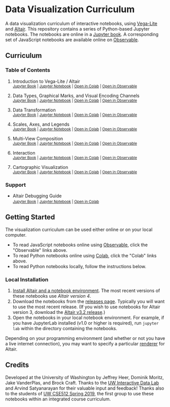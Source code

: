 # Data Visualization Curriculum

A data visualization curriculum of interactive notebooks, using [Vega-Lite](https://vega.github.io/vega-lite/) and [Altair](https://altair-viz.github.io/). This repository contains a series of Python-based Jupyter notebooks. The notebooks are online in a [Jupyter book](https://uwdata.github.io/visualization-curriculum/intro.html). A corresponding set of JavaScript notebooks are available online on [Observable](https://observablehq.com/@uwdata/data-visualization-curriculum).

## Curriculum

### Table of Contents

1. Introduction to Vega-Lite / Altair<br/>
   <small>
     [Jupyter Book](https://uwdata.github.io/visualization-curriculum/altair_introduction.html) |
     [Jupyter Notebook](https://github.com/uwdata/visualization-curriculum/blob/master/altair_introduction.ipynb) |
     [Open in Colab](https://colab.research.google.com/github/uwdata/visualization-curriculum/blob/master/altair_introduction.ipynb) |
     [Open in Observable](https://observablehq.com/@uwdata/introduction-to-vega-lite)
   </small>

2. Data Types, Graphical Marks, and Visual Encoding Channels<br/>
   <small>
     [Jupyter Book](https://uwdata.github.io/visualization-curriculum/altair_marks_encoding.html) |
     [Jupyter Notebook](https://github.com/uwdata/visualization-curriculum/blob/master/altair_marks_encoding.ipynb) |
     [Open in Colab](https://colab.research.google.com/github/uwdata/visualization-curriculum/blob/master/altair_marks_encoding.ipynb) |
     [Open in Observable](https://observablehq.com/@uwdata/data-types-graphical-marks-and-visual-encoding-channels)
   </small>

3. Data Transformation<br/>
   <small>
     [Jupyter Book](https://uwdata.github.io/visualization-curriculum/altair_data_transformation.html) |
     [Jupyter Notebook](https://github.com/uwdata/visualization-curriculum/blob/master/altair_data_transformation.ipynb) |
     [Open in Colab](https://colab.research.google.com/github/uwdata/visualization-curriculum/blob/master/altair_data_transformation.ipynb) |
     [Open in Observable](https://observablehq.com/@uwdata/data-transformation)
   </small>

4. Scales, Axes, and Legends<br/>
   <small>
     [Jupyter Book](https://uwdata.github.io/visualization-curriculum/altair_scales_axes_legends.html) |
     [Jupyter Notebook](https://github.com/uwdata/visualization-curriculum/blob/master/altair_scales_axes_legends.ipynb) |
     [Open in Colab](https://colab.research.google.com/github/uwdata/visualization-curriculum/blob/master/altair_scales_axes_legends.ipynb) |
     [Open in Observable](https://observablehq.com/@uwdata/scales-axes-and-legends)
   </small>

5. Multi-View Composition<br/>
   <small>
     [Jupyter Book](https://uwdata.github.io/visualization-curriculum/altair_view_composition.html) |
     [Jupyter Notebook](https://github.com/uwdata/visualization-curriculum/blob/master/altair_view_composition.ipynb) |
     [Open in Colab](https://colab.research.google.com/github/uwdata/visualization-curriculum/blob/master/altair_view_composition.ipynb) |
     [Open in Observable](https://observablehq.com/@uwdata/multi-view-composition)
   </small>

6. Interaction<br/>
   <small>
     [Jupyter Book](https://uwdata.github.io/visualization-curriculum/altair_interaction.html) |
     [Jupyter Notebook](https://github.com/uwdata/visualization-curriculum/blob/master/altair_interaction.ipynb) |
     [Open in Colab](https://colab.research.google.com/github/uwdata/visualization-curriculum/blob/master/altair_interaction.ipynb) |
     [Open in Observable](https://observablehq.com/@uwdata/interaction)
   </small>

7. Cartographic Visualization<br/>
   <small>
     [Jupyter Book](https://uwdata.github.io/visualization-curriculum/altair_cartographic.html) |
     [Jupyter Notebook](https://github.com/uwdata/visualization-curriculum/blob/master/altair_cartographic.ipynb) |
     [Open in Colab](https://colab.research.google.com/github/uwdata/visualization-curriculum/blob/master/altair_cartographic.ipynb) |
     [Open in Observable](https://observablehq.com/@uwdata/cartographic-visualization)
   </small>

### Support

- Altair Debugging Guide<br/>
  <small>
     [Jupyter Book](https://uwdata.github.io/visualization-curriculum/altair_debugging.html) |
     [Jupyter Notebook](https://github.com/uwdata/visualization-curriculum/blob/master/altair_debugging.ipynb) |
     [Open in Colab](https://colab.research.google.com/github/uwdata/visualization-curriculum/blob/master/altair_debugging.ipynb)
  </small>

## Getting Started

The visualization curriculum can be used either online or on your local computer.

- To read JavaScript notebooks online using [Observable](https://observablehq.com/), click the "Observable" links above.
- To read Python notebooks online using [Colab](https://colab.research.google.com/), click the "Colab" links above.
- To read Python notebooks locally, follow the instructions below.

### Local Installation

1. [Install Altair and a notebook environment](https://altair-viz.github.io/getting_started/installation.html). The most recent versions of these notebooks use _Altair version 4_.
2. Download the notebooks from the [releases page](https://github.com/uwdata/visualization-curriculum/releases). Typically you will want to use the most recent release.  (If you wish to use notebooks for Altair version 3, download the [Altair v3.2 release](https://github.com/uwdata/visualization-curriculum/releases/tag/altair-v3).)
3. Open the notebooks in your local notebook environment. For example, if you have JupyterLab installed (v1.0 or higher is required), run `jupyter lab` within the directory containing the notebooks.

Depending on your programming environment (and whether or not you have a live internet connection), you may want to specify a particular [renderer](https://altair-viz.github.io/user_guide/display_frontends.html) for Altair.

## Credits

Developed at the University of Washington by Jeffrey Heer, Dominik Moritz, Jake VanderPlas, and Brock Craft. Thanks to the [UW Interactive Data Lab](https://idl.cs.washington.edu/) and Arvind Satyanarayan for their valuable input and feedback! Thanks also to the students of [UW CSE512 Spring 2019](https://courses.cs.washington.edu/courses/cse512/19sp/), the first group to use these notebooks within an integrated course curriculum.
